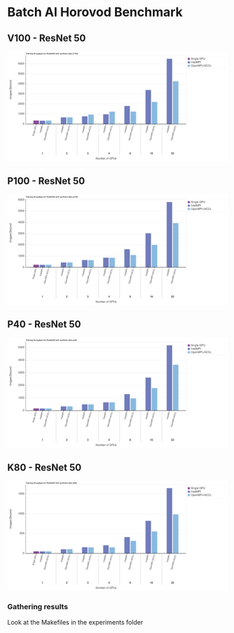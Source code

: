 # Batch AI Horovod Benchmark


## V100 - ResNet 50
![results](experiments/v100_resnet50/plot.svg "ResNet50 on V100s")

## P100 - ResNet 50
![results](experiments/p100_resnet50/plot.svg "ResNet50 on p100s")

## P40 - ResNet 50
![results](experiments/p40_resnet50/plot.svg "ResNet50 on p40s")

## K80 - ResNet 50
![results](experiments/k80_resnet50/plot.svg "ResNet50 on k80s")

### Gathering results

Look at the Makefiles in the experiments folder


